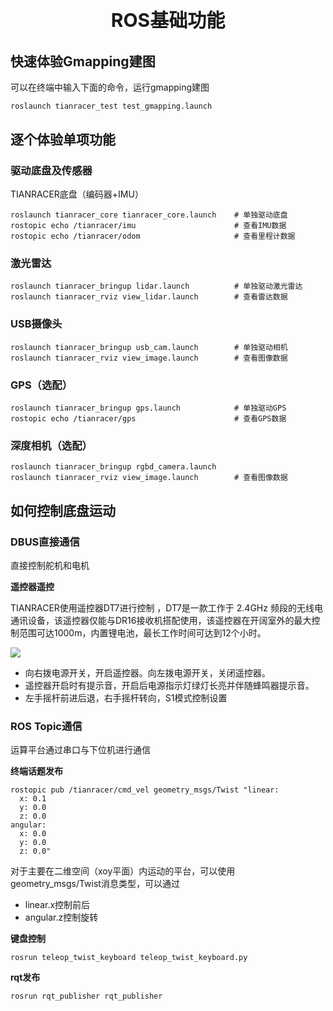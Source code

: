 <p style="font-size:30px ; font-weight:bolder; text-align:center">ROS基础功能</p>

## 快速体验Gmapping建图
可以在终端中输入下面的命令，运行gmapping建图

```shell
roslaunch tianracer_test test_gmapping.launch 
```

## 逐个体验单项功能

### 驱动底盘及传感器

TIANRACER底盘（编码器+IMU）
```shell
roslaunch tianracer_core tianracer_core.launch    # 单独驱动底盘
rostopic echo /tianracer/imu                      # 查看IMU数据
rostopic echo /tianracer/odom                     # 查看里程计数据
```

### 激光雷达
```shell
roslaunch tianracer_bringup lidar.launch          # 单独驱动激光雷达
roslaunch tianracer_rviz view_lidar.launch        # 查看雷达数据
```

### USB摄像头
```shell
roslaunch tianracer_bringup usb_cam.launch        # 单独驱动相机
roslaunch tianracer_rviz view_image.launch        # 查看图像数据
```

### GPS（选配）
```shell
roslaunch tianracer_bringup gps.launch            # 单独驱动GPS
rostopic echo /tianracer/gps                      # 查看GPS数据
```

### 深度相机（选配）
```shell
roslaunch tianracer_bringup rgbd_camera.launch      
roslaunch tianracer_rviz view_image.launch        # 查看图像数据
```

## 如何控制底盘运动

### DBUS直接通信

直接控制舵机和电机

**遥控器遥控**

TIANRACER使用遥控器DT7进行控制 ，DT7是一款工作于 2.4GHz 频段的无线电通讯设备，该遥控器仅能与DR16接收机搭配使用，该遥控器在开阔室外的最大控制范围可达1000m，内置锂电池，最长工作时间可达到12个小时。

![](https://tianbot-pic.oss-cn-beijing.aliyuncs.com/tianbot/202112211514356.jpg)

- 向右拨电源开关，开启遥控器。向左拨电源开关，关闭遥控器。
- 遥控器开启时有提示音，开启后电源指示灯绿灯长亮并伴随蜂鸣器提示音。
- 左手摇杆前进后退，右手摇杆转向，S1模式控制设置

### ROS Topic通信

运算平台通过串口与下位机进行通信

**终端话题发布**

```shell
rostopic pub /tianracer/cmd_vel geometry_msgs/Twist "linear:
  x: 0.1
  y: 0.0
  z: 0.0
angular:
  x: 0.0
  y: 0.0
  z: 0.0" 
```

对于主要在二维空间（xoy平面）内运动的平台，可以使用geometry_msgs/Twist消息类型，可以通过
- linear.x控制前后
- angular.z控制旋转

**键盘控制**
```shell
rosrun teleop_twist_keyboard teleop_twist_keyboard.py

```

**rqt发布**

```shell
rosrun rqt_publisher rqt_publisher 
```